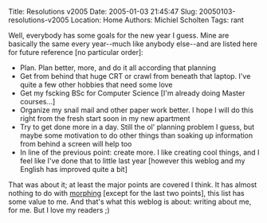 Title: Resolutions v2005
Date: 2005-01-03 21:45:47
Slug: 20050103-resolutions-v2005
Location: Home
Authors: Michiel Scholten
Tags: rant

<p>Well, everybody has some goals for the new year I guess. Mine are basically the same every year--much like anybody else--and are listed here for future reference [no particular order]:</p>
<ul>
<li>Plan. Plan better, more, and do it all according that planning</li>
<li>Get from behind that huge CRT or crawl from beneath that laptop. I've quite a few other hobbies that need some love</li>
<li>Get my fscking BSc for Computer Science [I'm already doing Master courses...]</li>
<li>Organize my snail mail and other paper work better. I hope I will do this right from the fresh start soon in my new apartment</li>
<li>Try to get done more in a day. Still the ol' planning problem I guess, but maybe some motivation to do other things than soaking up information from behind a screen will help too</li>
<li>In line of the previous point: create more. I like creating cool things, and I feel like I've done that to little last year [however this weblog and my English has improved quite a bit]</li>
</ul>
<p>That was about it; at least the major points are covered I think. It has almost nothing to do with <a href="http://morphix.org">morphing</a> [except for the last two points], this list has some value to me. And that's what this weblog is about: writing about me, for me. But I love my readers ;)</p>